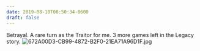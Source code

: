 ```yaml
---
date: 2019-08-10T08:50:34-0600
draft: false
---
```


Betrayal. A rare turn as the Traitor for me. 3 more games left in the Legacy story. ![672A00D3-CB99-4872-B2F0-21EA71A96D1F.jpg](http://ianwhitney.micro.blog/uploads/2019/1e00f2d3a2.jpg)


